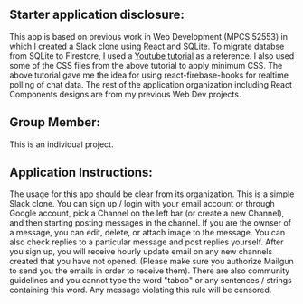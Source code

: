 ## Starter application disclosure:

This app is based on previous work in Web Development (MPCS 52553) in which I created a Slack clone using React and SQLite. 
To migrate databse from SQLite to Firestore, I used a [Youtube tutorial](https://www.youtube.com/watch?v=zQyrwxMPm88&ab_channel=Fireship) as a reference.
I also used some of the CSS files from the above tutorial to apply minimum CSS.
The above tutorial gave me the idea for using react-firebase-hooks for realtime polling of chat data. 
The rest of the application organization including React Components designs are from my previous Web Dev projects.

## Group Member:
This is an individual project.

## Application Instructions: 
The usage for this app should be clear from its organization.
This is a simple Slack clone. 
You can sign up / login with your email account or through Google account, pick a Channel on the left bar (or create a new Channel), and then starting 
posting messages in the channel. If you are the ownser of a message, you can edit, delete, or attach image to the message. 
You can also check replies to a particular message and post replies yourself.
After you sign up, you will receive hourly update email on any new channels created that you have not opened. (Please make sure you authorize Mailgun to send you the emails in order to receive them).
There are also community guidelines and you cannot type the word "taboo" or any sentences / strings containing this word. Any message violating this rule will be censored.

